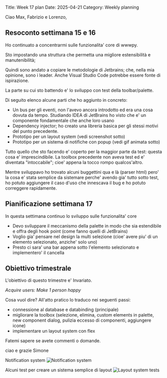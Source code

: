 Title: Week 17 plan
Date: 2025-04-21
Category: Weekly planning

Ciao Max, Fabrizio e Lorenzo,

## **Resoconto settimana 15 e 16**

Ho continuato a concentrarmi sulle funzionalita' core di wwwpy.

Sto impostando una struttura che permetta una migliore estensibilità e manutenibilità;

Quindi sono andato a copiare le metodologie di Jetbrains; che, nella mia opinione, sono i leader. Anche Visual Studio Code potrebbe essere fonte di ispirazione.

La parte su cui sto battendo e' lo sviluppo con test della toolbar/palette.

Di seguito elenco alcune parti che ho aggiunto in concreto:

- Un bus per gli eventi, non l'avevo ancora introdotto ed era una cosa dovuta da tempo. Studiando IDEA di JetBrains ho visto che e' un componente fondamentale che anche loro usano
- Dependency injector; ho creato una libreria basica per gli stessi motivi del punto precedente.
- Prototipo per un layout system (vedi screenshot sotto)
- Prototipo per un sistema di notifiche con popup (vedi gif animata sotto)

Tutto quello che sto facendo e' coperto per la maggior parte da test: questa cosa e' imprescindibile. La toolbox precedente non aveva test ed e' diventata "intoccabile"; cioe' appena la tocco rompo qualcos'altro.

Mentre sviluppavo ho trovato alcuni buggettini qua e là (parser html) pero' la cosa e' stata semplice da sistemare perche' avendo gia' tutto sotto test, ho potuto aggiungere il caso d'uso che innescava il bug e ho potuto correggere rapidamente.

## **Pianificazione settimana 17**

In questa settimana continuo lo sviluppo sulle funzionalita' core

- Devo sviluppare il meccanismo della palette in modo che sia estendibile e offra degli hook point (come fanno quelli di JetBrains)
- Voglio gia' pensare nel design la multi selezione (cioe' avere piu' di un elemento selezionato, anziche' solo uno)
- Presto ci sara' una bar appena sotto l'elemento selezionato e implementero' il cancella

## **Obiettivo trimestrale**

L'obiettivo di questo trimestre e' Invariato.

*Acquire users: Make 1 person happy*

Cosa vuol dire? All'atto pratico lo traduco nei seguenti passi:

- connessione al database e databinding (principale)
- migliorare la toolbox (selezione, elimina, custom elements in palette, new component dialog, pulizia eccesso di componenti, aggiungere icone)
- implementare un layout system con flex

Fatemi sapere se avete commenti o domande.

ciao e grazie
Simone

Notification system
![Notification system](2025/week-2025-17--ii_m9sqjntq6.gif)

Alcuni test per creare un sistema semplice di layout
![Layout system tests](2025/week-2025-17--ii_m9sqfqwd4.png)